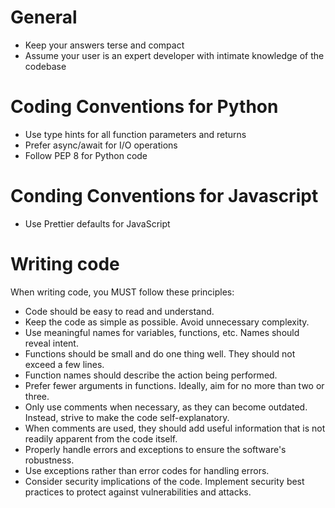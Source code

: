 # General

- Keep your answers terse and compact
- Assume your user is an expert developer with intimate knowledge of the codebase

# Coding Conventions for Python
- Use type hints for all function parameters and returns
- Prefer async/await for I/O operations
- Follow PEP 8 for Python code

# Conding Conventions for Javascript

- Use Prettier defaults for JavaScript

# Writing code

When writing code, you MUST follow these principles:

- Code should be easy to read and understand.
- Keep the code as simple as possible. Avoid unnecessary complexity.
- Use meaningful names for variables, functions, etc. Names should reveal intent.
- Functions should be small and do one thing well. They should not exceed a few lines.
- Function names should describe the action being performed.
- Prefer fewer arguments in functions. Ideally, aim for no more than two or three.
- Only use comments when necessary, as they can become outdated. Instead, strive to make the code  self-explanatory.
- When comments are used, they should add useful information that is not readily apparent from the code itself.
- Properly handle errors and exceptions to ensure the software's robustness.
- Use exceptions rather than error codes for handling errors.
- Consider security implications of the code. Implement security best practices to protect against vulnerabilities and attacks.